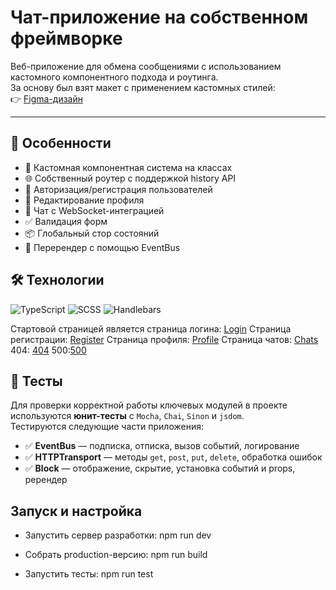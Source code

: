 # Чат-приложение на собственном фреймворке

Веб-приложение для обмена сообщениями с использованием кастомного компонентного подхода и роутинга.  
За основу был взят макет с применением кастомных стилей:  
👉 [Figma-дизайн](https://www.figma.com/design/jF5fFFzgGOxQeB4CmKWTiE/Chat_external_link?node-id=0-1&node-type=canvas&t=hp8rXYnGtQ6uKWOt-0)

---

## 🌟 Особенности

- 🔧 Кастомная компонентная система на классах
- 🌐 Собственный роутер с поддержкой history API
- 🔐 Авторизация/регистрация пользователей
- 👤 Редактирование профиля
- 💬 Чат с WebSocket-интеграцией
- ✅ Валидация форм
- 📦 Глобальный стор состояний
- 🔁 Перерендер с помощью EventBus

## 🛠 Технологии

![TypeScript](https://img.shields.io/badge/-TypeScript-3178C6?logo=typescript&logoColor=white)
![SCSS](https://img.shields.io/badge/-SCSS-CC6699?logo=sass&logoColor=white)
![Handlebars](https://img.shields.io/badge/-Handlebars-000000?logo=handlebars.js&logoColor=white)

Стартовой страницей является страница логина: [Login](https://yandex-talk-noizzer.netlify.app/login)
Страница регистрации: [Register](https://yandex-talk-noizzer.netlify.app/register)
Страница профиля: [Profile](https://yandex-talk-noizzer.netlify.app/profile)
Страница чатов: [Chats](https://yandex-talk-noizzer.netlify.app/chat)
404: [404](https://yandex-talk-noizzer.netlify.app/404)
500:[500](https://yandex-talk-noizzer.netlify.app/500)

## 🧪 Тесты

Для проверки корректной работы ключевых модулей в проекте используются **юнит-тесты** с `Mocha`, `Chai`, `Sinon` и `jsdom`.  
Тестируются следующие части приложения:

- ✅ **EventBus** — подписка, отписка, вызов событий, логирование
- ✅ **HTTPTransport** — методы `get`, `post`, `put`, `delete`, обработка ошибок
- ✅ **Block** — отображение, скрытие, установка событий и props, ререндер

## Запуск и настройка

- Запустить сервер разработки:
  npm run dev

- Собрать production-версию:
  npm run build

- Запустить тесты:
  npm run test

